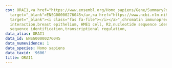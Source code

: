 ```yaml
---
csv: ORAI1,<a href="https://www.ensembl.org/Homo_sapiens/Gene/Summary?db=core;g=ENSG00000276045"
  target="_blank">ENSG00000276045</a>,<a href="https://www.ncbi.nlm.nih.gov/pubmed/22863008"
  target="_blank"><i class="fas fa-file"></i></a>",chromatin immunoprecipitation assay,direct
  interaction,breast epithelium, HME1 cell, R2,nucleotide sequence identification,nucleotide
  sequence identification,transcriptional regulation,
data_alias: ORAI1
data_id: ENSG00000276045
data_numevidence: 1
data_species: Homo sapiens
data_taxid: '9606'
title: ORAI1
---
```

